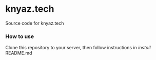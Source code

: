 # knyaz.tech
Source code for knyaz.tech

### How to use
Clone this repository to your server, then follow instructions in *install* README.md
